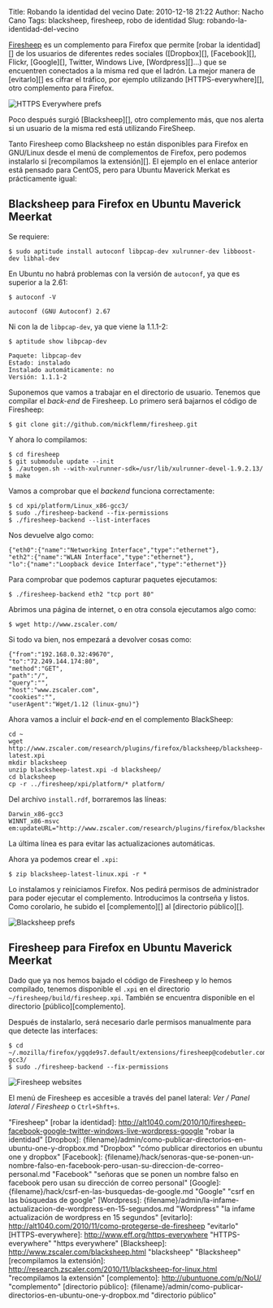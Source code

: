 Title: Robando la identidad del vecino
Date: 2010-12-18 21:22
Author: Nacho Cano
Tags: blacksheep, firesheep, robo de identidad
Slug: robando-la-identidad-del-vecino

[Firesheep][] es un complemento para Firefox que permite [robar la
identidad][] de los usuarios de diferentes redes sociales ([Dropbox][],
[Facebook][], Flickr, [Google][], Twitter, Windows Live,
[Wordpress][]...) que se encuentren conectados a la misma red que el
ladrón. La mejor manera de [evitarlo][] es cifrar el tráfico, por
ejemplo utilizando [HTTPS-everywhere][], otro complemento para Firefox.

![HTTPS Everywhere prefs]({static}/images/https-everywhere-prefs-300x110.png)

Poco después surgió [Blacksheep][], otro complemento más, que nos alerta
si un usuario de la misma red está utilizando FireSheep.

Tanto Firesheep como Blacksheep no están disponibles para Firefox en
GNU/Linux desde el menú de complementos de Firefox, pero podemos
instalarlo si [recompilamos la extensión][]. El ejemplo en el enlace
anterior está pensado para CentOS, pero para Ubuntu Maverick Merkat es
prácticamente igual:


Blacksheep para Firefox en Ubuntu Maverick Meerkat
--------------------------------------------------

Se requiere:

    $ sudo aptitude install autoconf libpcap-dev xulrunner-dev libboost-dev libhal-dev

En Ubuntu no habrá problemas con la versión de `autoconf`, ya que es
superior a la 2.61:

    $ autoconf -V

    autoconf (GNU Autoconf) 2.67

Ni con la de `libpcap-dev`, ya que viene la 1.1.1-2:

    $ aptitude show libpcap-dev

    Paquete: libpcap-dev
    Estado: instalado
    Instalado automáticamente: no
    Versión: 1.1.1-2

Suponemos que vamos a trabajar en el directorio de usuario. Tenemos que
compilar el _back-end_ de Firesheep. Lo primero será bajarnos el código
de Firesheep:

    $ git clone git://github.com/mickflemm/firesheep.git

Y ahora lo compilamos:

    $ cd firesheep
    $ git submodule update --init
    $ ./autogen.sh --with-xulrunner-sdk=/usr/lib/xulrunner-devel-1.9.2.13/
    $ make

Vamos a comprobar que el _backend_ funciona correctamente:

    $ cd xpi/platform/Linux_x86-gcc3/
    $ sudo ./firesheep-backend --fix-permissions
    $ ./firesheep-backend --list-interfaces

Nos devuelve algo como:

    {"eth0":{"name":"Networking Interface","type":"ethernet"},
    "eth2":{"name":"WLAN Interface","type":"ethernet"},
    "lo":{"name":"Loopback device Interface","type":"ethernet"}}

Para comprobar que podemos capturar paquetes ejecutamos:

    $ ./firesheep-backend eth2 "tcp port 80"

Abrimos una página de internet, o en otra consola ejecutamos algo como:

    $ wget http://www.zscaler.com/

Si todo va bien, nos empezará a devolver cosas como:

    {"from":"192.168.0.32:49670",
    "to":"72.249.144.174:80",
    "method":"GET",
    "path":"/",
    "query":"",
    "host":"www.zscaler.com",
    "cookies":"",
    "userAgent":"Wget/1.12 (linux-gnu)"}

Ahora vamos a incluir el _back-end_ en el complemento BlackSheep:

    cd ~
    wget http://www.zscaler.com/research/plugins/firefox/blacksheep/blacksheep-latest.xpi
    mkdir blacksheep
    unzip blacksheep-latest.xpi -d blacksheep/
    cd blacksheep
    cp -r ../firesheep/xpi/platform/* platform/

Del archivo `install.rdf`, borraremos las líneas:

    Darwin_x86-gcc3
    WINNT_x86-msvc
    em:updateURL="http://www.zscaler.com/research/plugins/firefox/blacksheep/update.rdf"

La última línea es para evitar las actualizaciones automáticas.

Ahora ya podemos crear el `.xpi`:

    $ zip blacksheep-latest-linux.xpi -r *

Lo instalamos y reiniciamos Firefox. Nos pedirá permisos de
administrador para poder ejecutar el complemento. Introducimos la
contrseña y listos. Como corolario, he subido el [complemento][] al
[directorio público][].

![Blacksheep prefs]({static}/images/blacksheep-preferences.png)

Firesheep para Firefox en Ubuntu Maverick Meerkat
-------------------------------------------------

Dado que ya nos hemos bajado el código de Firesheep y lo hemos
compilado, tenemos disponible el `.xpi` en el directorio
`~/firesheep/build/firesheep.xpi`. También se encuentra disponible en el
directorio [público][complemento].

Después de instalarlo, será necesario darle permisos manualmente para
que detecte las interfaces:

    $ cd ~/.mozilla/firefox/ygqde9s7.default/extensions/firesheep@codebutler.com/platform/Linux_x86-gcc3/
    $ sudo ./firesheep-backend --fix-permissions

![Firesheep websites]({static}/images/firesheep-websites-300x227.png)

El menú de Firesheep es accesible a través del panel lateral: *Ver /
Panel lateral / Firesheep* o `Ctrl+Shft+s`.

  [Firesheep]: http://codebutler.com/firesheep "firesheep"
    "Firesheep"
  [robar la identidad]: http://alt1040.com/2010/10/firesheep-facebook-google-twitter-windows-live-wordpress-google
    "robar la identidad"
  [Dropbox]: {filename}/admin/como-publicar-directorios-en-ubuntu-one-y-dropbox.md
    "Dropbox"
    "cómo publicar directorios en ubuntu one y dropbox"
  [Facebook]: {filename}/hack/senoras-que-se-ponen-un-nombre-falso-en-facebook-pero-usan-su-direccion-de-correo-personal.md
    "Facebook"
    "señoras que se ponen un nombre falso en facebook pero usan su dirección de correo personal"
  [Google]: {filename}/hack/csrf-en-las-busquedas-de-google.md
    "Google"
    "csrf en las búsquedas de google"
  [Wordpress]: {filename}/admin/la-infame-actualizacion-de-wordpress-en-15-segundos.md
    "Wordpress"
    "la infame actualización de wordpress en 15 segundos"
  [evitarlo]: http://alt1040.com/2010/11/como-protegerse-de-firesheep
    "evitarlo"
  [HTTPS-everywhere]: http://www.eff.org/https-everywhere
    "HTTPS-everywhere"
    "https everywhere"
  [Blacksheep]: http://www.zscaler.com/blacksheep.html "blacksheep"
    "Blacksheep"
  [recompilamos la extensión]: http://research.zscaler.com/2010/11/blacksheep-for-linux.html
    "recompilamos la extensión"
  [complemento]: http://ubuntuone.com/p/NoU/
    "complemento"
  [directorio público]: {filename}/admin/como-publicar-directorios-en-ubuntu-one-y-dropbox.md
    "directorio público"
